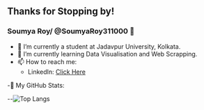 ## Thanks for Stopping by!

### Soumya Roy/ @SoumyaRoy311000 👋

- 🔭 I’m currently a student at Jadavpur University, Kolkata.
- 🌱 I’m currently learning Data Visualisation and Web Scrapping.
- 📫 How to reach me:
    - LinkedIn: [Click Here](https://www.linkedin.com/in/soumya-roy-07484b237)

-:receipt: My GitHub Stats:

--![Top Langs](https://github-readme-stats.vercel.app/api/top-langs/?username=SoumyaRoy311000&theme=tokyonight)
